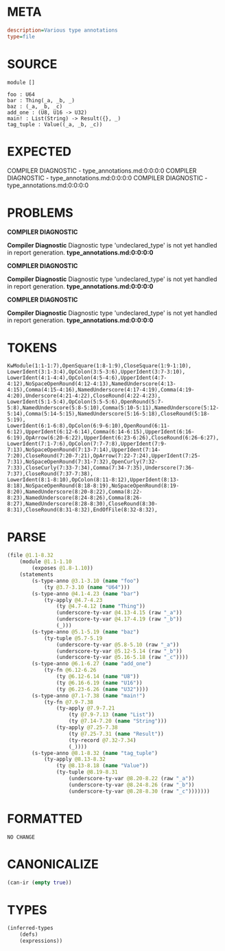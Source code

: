 # META
~~~ini
description=Various type annotations
type=file
~~~
# SOURCE
~~~roc
module []

foo : U64
bar : Thing(_a, _b, _)
baz : (_a, _b, _c)
add_one : (U8, U16 -> U32)
main! : List(String) -> Result({}, _)
tag_tuple : Value((_a, _b, _c))
~~~
# EXPECTED
COMPILER DIAGNOSTIC - type_annotations.md:0:0:0:0
COMPILER DIAGNOSTIC - type_annotations.md:0:0:0:0
COMPILER DIAGNOSTIC - type_annotations.md:0:0:0:0
# PROBLEMS
**COMPILER DIAGNOSTIC**

**Compiler Diagnostic**
Diagnostic type 'undeclared_type' is not yet handled in report generation.
**type_annotations.md:0:0:0:0**

**COMPILER DIAGNOSTIC**

**Compiler Diagnostic**
Diagnostic type 'undeclared_type' is not yet handled in report generation.
**type_annotations.md:0:0:0:0**

**COMPILER DIAGNOSTIC**

**Compiler Diagnostic**
Diagnostic type 'undeclared_type' is not yet handled in report generation.
**type_annotations.md:0:0:0:0**

# TOKENS
~~~zig
KwModule(1:1-1:7),OpenSquare(1:8-1:9),CloseSquare(1:9-1:10),
LowerIdent(3:1-3:4),OpColon(3:5-3:6),UpperIdent(3:7-3:10),
LowerIdent(4:1-4:4),OpColon(4:5-4:6),UpperIdent(4:7-4:12),NoSpaceOpenRound(4:12-4:13),NamedUnderscore(4:13-4:15),Comma(4:15-4:16),NamedUnderscore(4:17-4:19),Comma(4:19-4:20),Underscore(4:21-4:22),CloseRound(4:22-4:23),
LowerIdent(5:1-5:4),OpColon(5:5-5:6),OpenRound(5:7-5:8),NamedUnderscore(5:8-5:10),Comma(5:10-5:11),NamedUnderscore(5:12-5:14),Comma(5:14-5:15),NamedUnderscore(5:16-5:18),CloseRound(5:18-5:19),
LowerIdent(6:1-6:8),OpColon(6:9-6:10),OpenRound(6:11-6:12),UpperIdent(6:12-6:14),Comma(6:14-6:15),UpperIdent(6:16-6:19),OpArrow(6:20-6:22),UpperIdent(6:23-6:26),CloseRound(6:26-6:27),
LowerIdent(7:1-7:6),OpColon(7:7-7:8),UpperIdent(7:9-7:13),NoSpaceOpenRound(7:13-7:14),UpperIdent(7:14-7:20),CloseRound(7:20-7:21),OpArrow(7:22-7:24),UpperIdent(7:25-7:31),NoSpaceOpenRound(7:31-7:32),OpenCurly(7:32-7:33),CloseCurly(7:33-7:34),Comma(7:34-7:35),Underscore(7:36-7:37),CloseRound(7:37-7:38),
LowerIdent(8:1-8:10),OpColon(8:11-8:12),UpperIdent(8:13-8:18),NoSpaceOpenRound(8:18-8:19),NoSpaceOpenRound(8:19-8:20),NamedUnderscore(8:20-8:22),Comma(8:22-8:23),NamedUnderscore(8:24-8:26),Comma(8:26-8:27),NamedUnderscore(8:28-8:30),CloseRound(8:30-8:31),CloseRound(8:31-8:32),EndOfFile(8:32-8:32),
~~~
# PARSE
~~~clojure
(file @1.1-8.32
	(module @1.1-1.10
		(exposes @1.8-1.10))
	(statements
		(s-type-anno @3.1-3.10 (name "foo")
			(ty @3.7-3.10 (name "U64")))
		(s-type-anno @4.1-4.23 (name "bar")
			(ty-apply @4.7-4.23
				(ty @4.7-4.12 (name "Thing"))
				(underscore-ty-var @4.13-4.15 (raw "_a"))
				(underscore-ty-var @4.17-4.19 (raw "_b"))
				(_)))
		(s-type-anno @5.1-5.19 (name "baz")
			(ty-tuple @5.7-5.19
				(underscore-ty-var @5.8-5.10 (raw "_a"))
				(underscore-ty-var @5.12-5.14 (raw "_b"))
				(underscore-ty-var @5.16-5.18 (raw "_c"))))
		(s-type-anno @6.1-6.27 (name "add_one")
			(ty-fn @6.12-6.26
				(ty @6.12-6.14 (name "U8"))
				(ty @6.16-6.19 (name "U16"))
				(ty @6.23-6.26 (name "U32"))))
		(s-type-anno @7.1-7.38 (name "main!")
			(ty-fn @7.9-7.38
				(ty-apply @7.9-7.21
					(ty @7.9-7.13 (name "List"))
					(ty @7.14-7.20 (name "String")))
				(ty-apply @7.25-7.38
					(ty @7.25-7.31 (name "Result"))
					(ty-record @7.32-7.34)
					(_))))
		(s-type-anno @8.1-8.32 (name "tag_tuple")
			(ty-apply @8.13-8.32
				(ty @8.13-8.18 (name "Value"))
				(ty-tuple @8.19-8.31
					(underscore-ty-var @8.20-8.22 (raw "_a"))
					(underscore-ty-var @8.24-8.26 (raw "_b"))
					(underscore-ty-var @8.28-8.30 (raw "_c")))))))
~~~
# FORMATTED
~~~roc
NO CHANGE
~~~
# CANONICALIZE
~~~clojure
(can-ir (empty true))
~~~
# TYPES
~~~clojure
(inferred-types
	(defs)
	(expressions))
~~~
